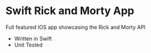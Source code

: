 # Swift Rick and Morty App

Full featured IOS app showcasing the Rick and Morty API

- Written in Swift
- Unit Tested
